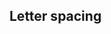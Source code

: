 ## Letter spacing

<!-- <values.letterSpacing> -->
<!-- </values.letterSpacing> -->


<!-- <variants.letterSpacing> -->
<!-- </variants.letterSpacing> -->
